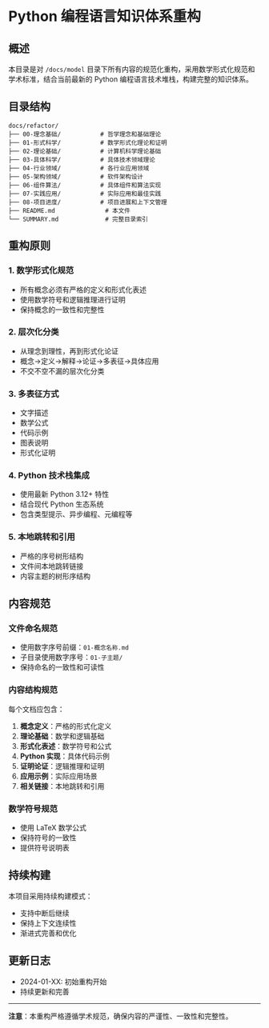 # Python 编程语言知识体系重构

## 概述

本目录是对 `/docs/model` 目录下所有内容的规范化重构，采用数学形式化规范和学术标准，结合当前最新的 Python 编程语言技术堆栈，构建完整的知识体系。

## 目录结构

```
docs/refactor/
├── 00-理念基础/           # 哲学理念和基础理论
├── 01-形式科学/           # 数学形式化理论和证明
├── 02-理论基础/           # 计算机科学理论基础
├── 03-具体科学/           # 具体技术领域理论
├── 04-行业领域/           # 各行业应用领域
├── 05-架构领域/           # 软件架构设计
├── 06-组件算法/           # 具体组件和算法实现
├── 07-实践应用/           # 实际应用和最佳实践
├── 08-项目进度/           # 项目进展和上下文管理
├── README.md              # 本文件
└── SUMMARY.md             # 完整目录索引
```

## 重构原则

### 1. 数学形式化规范
- 所有概念必须有严格的定义和形式化表述
- 使用数学符号和逻辑推理进行证明
- 保持概念的一致性和完整性

### 2. 层次化分类
- 从理念到理性，再到形式化论证
- 概念→定义→解释→论证→多表征→具体应用
- 不交不空不漏的层次化分类

### 3. 多表征方式
- 文字描述
- 数学公式
- 代码示例
- 图表说明
- 形式化证明

### 4. Python 技术栈集成
- 使用最新 Python 3.12+ 特性
- 结合现代 Python 生态系统
- 包含类型提示、异步编程、元编程等

### 5. 本地跳转和引用
- 严格的序号树形结构
- 文件间本地跳转链接
- 内容主题的树形序结构

## 内容规范

### 文件命名规范
- 使用数字序号前缀：`01-概念名称.md`
- 子目录使用数字序号：`01-子主题/`
- 保持命名的一致性和可读性

### 内容结构规范
每个文档应包含：
1. **概念定义**：严格的形式化定义
2. **理论基础**：数学和逻辑基础
3. **形式化表述**：数学符号和公式
4. **Python 实现**：具体代码示例
5. **证明论证**：逻辑推理和证明
6. **应用示例**：实际应用场景
7. **相关链接**：本地跳转和引用

### 数学符号规范
- 使用 LaTeX 数学公式
- 保持符号的一致性
- 提供符号说明表

## 持续构建

本项目采用持续构建模式：
- 支持中断后继续
- 保持上下文连续性
- 渐进式完善和优化

## 更新日志

- 2024-01-XX: 初始重构开始
- 持续更新和完善

---

**注意**：本重构严格遵循学术规范，确保内容的严谨性、一致性和完整性。
